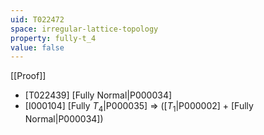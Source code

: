 ```yaml
---
uid: T022472
space: irregular-lattice-topology
property: fully-t_4
value: false
---
```

[[Proof]]

* [T022439] [Fully Normal|P000034]
* [I000104] [Fully $T_4$|P000035] => ([$T_1$|P000002] + [Fully Normal|P000034])

